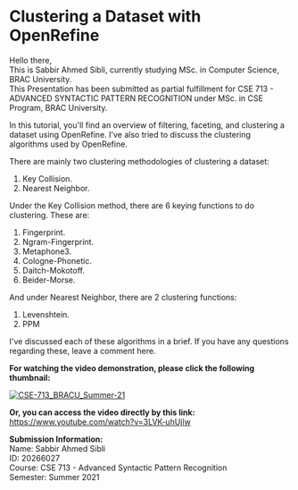 # Clustering a Dataset with OpenRefine
Hello there,  
This is Sabbir Ahmed Sibli, currently studying MSc. in Computer Science, BRAC University.  
This Presentation has been submitted as partial fulfillment for CSE 713 - ADVANCED SYNTACTIC PATTERN RECOGNITION under MSc. in CSE Program, BRAC University.  

In this tutorial, you'll find an overview of filtering, faceting, and clustering a dataset using OpenRefine. I've also tried to discuss the clustering algorithms used by OpenRefine.  

There are mainly two clustering methodologies of clustering a dataset:  

1. Key Collision.  
2. Nearest Neighbor.  

Under the Key Collision method, there are 6 keying functions to do clustering. These are:  
1. Fingerprint.  
2. Ngram-Fingerprint.  
3. Metaphone3.  
4. Cologne-Phonetic.  
5. Daitch-Mokotoff.  
6. Beider-Morse.  

And under Nearest Neighbor, there are 2 clustering functions:  
1. Levenshtein.  
2. PPM  

I've discussed each of these algorithms in a brief. If you have any questions regarding these, leave a comment here.  


**For watching the video demonstration, please click the following thumbnail:**  

[![CSE-713_BRACU_Summer-21](https://img.youtube.com/vi/3LVK-uhUjlw/0.jpg)](https://www.youtube.com/watch?v=3LVK-uhUjlw)

**Or, you can access the video directly by this link:** https://www.youtube.com/watch?v=3LVK-uhUjlw  

**Submission Information:**  
Name: Sabbir Ahmed Sibli  
ID: 20266027  
Course: CSE 713 - Advanced Syntactic Pattern Recognition  
Semester: Summer 2021  
